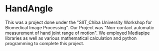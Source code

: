 # HandAngle
This was a project done under the "SIIT_Chiba University Workshop for Biomedical Image Processing". Our Project was "Non-contact automatic measurement of hand joint range of motion". We employed Mediapipe libraries as well as various mathematical calculation and python programming to complete this project.
